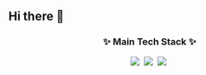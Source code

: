## Hi there 👋

<!--
**GJeMin/GJeMin** is a ✨ _special_ ✨ repository because its `README.md` (this file) appears on your GitHub profile.

Here are some ideas to get you started:

- 🔭 I’m currently working on ...
- 🌱 I’m currently learning ...
- 👯 I’m looking to collaborate on ...
- 🤔 I’m looking for help with ...
- 💬 Ask me about ...
- 📫 How to reach me: ...
- 😄 Pronouns: ...
- ⚡ Fun fact: ...
-->

<h3 align="center">✨ Main Tech Stack ✨</h3>
<div align="center">
  <img src="https://img.shields.io/badge/Unity-20232a.svg?style=for-the-badge&logo=unity&logoColor=#FFFFFF" />&nbsp
  <img src="https://img.shields.io/badge/Unrealengine-F7DF1E.svg?style=for-the-badge&logo=unrealengine&logoColor=#0E1128" />&nbsp
  <img src="https://img.shields.io/badge/Rider-E34F26.svg?style=for-the-badge&logo=rider&logoColor=#000000" />&nbsp
</div>

